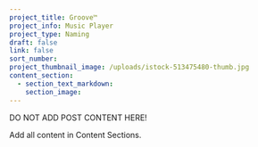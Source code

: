```yaml
---
project_title: Groove™
project_info: Music Player
project_type: Naming
draft: false
link: false
sort_number:
project_thumbnail_image: /uploads/istock-513475480-thumb.jpg
content_section:
  - section_text_markdown:
    section_image:
---
```



DO NOT ADD POST CONTENT HERE!

Add all content in Content Sections.